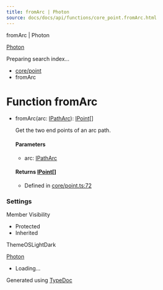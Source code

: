 ```yaml
---
title: fromArc | Photon
source: docs/docs/api/functions/core_point.fromArc.html
---
```


fromArc | Photon

[Photon](../index.html)




Preparing search index...

* [core/point](../modules/core_point.html)
* fromArc

# Function fromArc

* fromArc(arc: [IPathArc](../interfaces/core_schema.IPathArc.html)): [IPoint](../interfaces/core_schema.IPoint.html)[]

  Get the two end points of an arc path.

  #### Parameters

  + arc: [IPathArc](../interfaces/core_schema.IPathArc.html)

  #### Returns [IPoint](../interfaces/core_schema.IPoint.html)[]

  + Defined in [core/point.ts:72](https://github.com/mwhite454/photon/blob/main/packages/photon/src/core/point.ts#L72)

### Settings

Member Visibility

* Protected
* Inherited

ThemeOSLightDark

[Photon](../index.html)

* Loading...

Generated using [TypeDoc](https://typedoc.org/)
